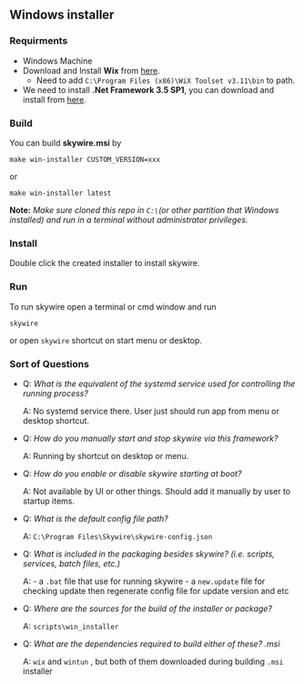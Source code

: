## Windows installer

### Requirments
- Windows Machine
- Download and Install **Wix** from [here](https://github.com/wixtoolset/wix3/releases/tag/wix3112rtm).
  - Need to add `C:\Program Files (x86)\WiX Toolset v3.11\bin` to path.
- We need to install **.Net Framework 3.5 SP1**, you can download and install from [here](https://dotnet.microsoft.com/en-us/download/dotnet-framework/thank-you/net35-sp1-web-installer).

### Build
You can build **skywire.msi** by
```
make win-installer CUSTOM_VERSION=xxx
```
or
```
make win-installer latest
```
__Note:__ _Make sure cloned this repo in `C:\`(or other partition that Windows installed) and run in a terminal without administrator privileges._

### Install
Double click the created installer to install skywire.

### Run
To run skywire open a terminal or cmd window and run
```
skywire
```
or open `skywire` shortcut on start menu or desktop.

### Sort of Questions
- Q: *What is the equivalent of the systemd service used for controlling the running process?*
  
  A:  No systemd service there. User just should run app from menu or desktop shortcut.
- Q: *How do you manually start and stop skywire via this framework?*
  
  A:  Running by shortcut on desktop or menu.
- Q: *How do you enable or disable skywire starting at boot?*
  
  A:  Not available by UI or other things. Should add it manually by user to startup items.
- Q: *What is the default config file path?*
  
  A:  `C:\Program Files\Skywire\skywire-config.json`
- Q: *What is included in the packaging besides skywire? (i.e. scripts, services, batch files, etc.)*
  
  A:  - a `.bat` file that use for running skywire
      - a `new.update` file for checking update then regenerate config file for update version and etc
- Q: *Where are the sources for the build of the installer or package?*
  
  A:  `scripts\win_installer`
- Q: *What are the dependencies required to build either of these? .msi*
  
  A:  `wix` and `wintun` , but both of them downloaded during building `.msi` installer
